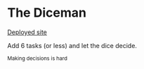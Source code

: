 # The Diceman

[Deployed site](https://sjecollins.github.io/diceman/)

Add 6 tasks (or less) and let the dice decide.

<small>Making decisions is hard</small>
